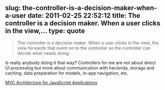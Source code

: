 slug: the-controller-is-a-decision-maker-when-a-user
date: 2011-02-25 22:52:12
title: The controller is a decision maker. When a user clicks in the view,...
type: quote
---

> The controller is a decision maker. When a user clicks in the view, the view forwards that event on to the controller so the controller can decide what needs doing.

Is really anybody doing it that way? Controllers for me are not about direct UI processing but more about communication with hacienda, storage and caching, data preparation for models, in-app navigation, etc.

 [MVC Architecture for JavaScript Applications](http://peter.michaux.ca/articles/mvc-architecture-for-javascript-applications)
